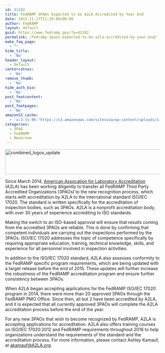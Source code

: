 ```yaml
---
id: 41182
title: FedRAMP 3PAOs Expected to be A2LA Accredited by Year End
date: 2015-11-17T11:29:09+00:00
author: FedRAMP
layout: default
guid: https://www.fedramp.gov/?p=41182
permalink: /fedramp-3paos-expected-to-be-a2la-accredited-by-year-end/
make_faq_page:
  - ""
hide_title:
  - 'No'
header_layout:
  - Default
centercatnav:
  - 'No'
remove_thumb:
  - 'No'
hide_auth_bio:
  - 'No'
post_featcontent:
  - 'No'
post_featpages:
  - 'No'
amazonS3_cache:
  - 'a:2:{s:96:"https://s3.amazonaws.com/sitesusa/wp-content/uploads/sites/482/2015/11/combined_logos_update.png";i:41202;s:103:"https://s3.amazonaws.com/sitesusa/wp-content/uploads/sites/482/2015/11/combined_logos_update-300x48.png";i:41202;}'
categories:
  - 3PAO
  - FedRAMP
  - Newsroom
---
```

<img class="  alignright wp-image-41202 size-full" src="https://s3.amazonaws.com/sitesusa/wp-content/uploads/sites/482/2015/11/combined_logos_update.png" alt="combined_logos_update" width="506" height="81" srcset="https://s3.amazonaws.com/sitesusa/wp-content/uploads/sites/482/2015/11/combined_logos_update.png 506w, https://s3.amazonaws.com/sitesusa/wp-content/uploads/sites/482/2015/11/combined_logos_update-300x48.png 300w" sizes="(max-width: 506px) 100vw, 506px" />

Since March 2014, <a href="https://www.a2la.org/">American Assocation for Laboratory Accreditation</a> (A2LA) has been working diligently to transfer all FedRAMP Third Party Accredited Organizations (3PAOs) to the new recognition process, which starts with accreditation by A2LA to the international standard ISO/IEC 17020. The standard is written specifically for the accreditation of inspection bodies, such as 3PAOs. A2LA is a nonprofit accreditation body, with over 30 years of experience accrediting to ISO standards.

Making the switch to an ISO-based approval will ensure that results coming from the accredited 3PAOs are reliable. This is done by confirming that competent individuals are carrying out the inspections performed by the 3PAOs. ISO/IEC 17020 addresses the topic of competence specifically by requiring appropriate education, training, technical knowledge, skills, and experience for all personnel involved in inspection activities.

In addition to the ISO/IEC 17020 standard, A2LA also assesses conformity to the FedRAMP specific program requirements, which are being updated with a target release before the end of 2015. These updates will further increase the robustness of the FedRAMP accreditation program and ensure further consistency between 3PAOs.

When A2LA began accepting applications for the FedRAMP ISO/IEC 17020 program in 2014, there were more than 20 approved 3PAOs through the FedRAMP PMO Office. Since then, all but 2 have been accredited by A2LA, and it is expected that all currently approved 3PAOs will complete the A2LA accreditation process before the end of the year.

For any new 3PAOs that wish to become recognized by FedRAMP, A2LA is accepting applications for accreditation. A2LA also offers training courses on ISO/IEC 17020:2012 and FedRAMP requirements throughout 2016 to help organizations understand the requirements of the standard and the accreditation process. For more information, please contact Ashley Kamauf, at [akamauf@A2LA.org](mailto:akamauf@A2LA.org). 

 